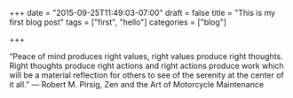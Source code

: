 +++
date = "2015-09-25T11:49:03-07:00"
draft = false
title = "This is my first blog post"
tags = ["first", "hello"]
categories = ["blog"]

+++

“Peace of mind produces right values, right values produce right thoughts. Right thoughts produce right actions and right actions produce work which will be a material reflection for others to see of the serenity at the center of it all.”
― Robert M. Pirsig, Zen and the Art of Motorcycle Maintenance